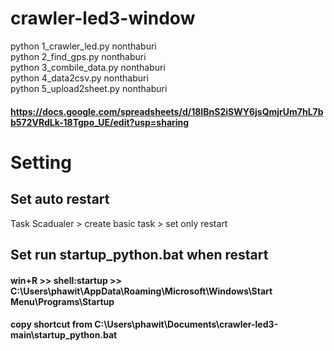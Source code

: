 # crawler-led3-window

python 1_crawler_led.py nonthaburi  
python 2_find_gps.py nonthaburi  
python 3_combile_data.py nonthaburi  
python 4_data2csv.py nonthaburi  
python 5_upload2sheet.py nonthaburi  

#### https://docs.google.com/spreadsheets/d/18IBnS2iSWY6jsQmjrUm7hL7bb572VRdLk-18Tgpo_UE/edit?usp=sharing 


# Setting
## Set auto restart
Task Scadualer > create basic task > set only restart  

## Set run startup_python.bat when restart
#### win+R >> shell:startup >> C:\Users\phawit\AppData\Roaming\Microsoft\Windows\Start Menu\Programs\Startup
#### copy shortcut from C:\Users\phawit\Documents\crawler-led3-main\startup_python.bat
